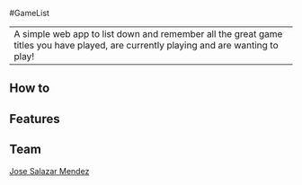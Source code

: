 #GameList
<table>
<tr>
<td>
A simple web app to list down and remember all the great game titles you have played, are currently playing and are wanting to play!
</td>
</tr>
</table>

## How to

## Features

## Team

[Jose Salazar Mendez](https://github.com/jsm-txt)
